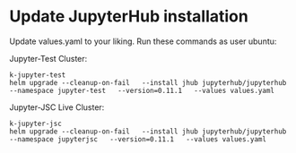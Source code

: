 # Update JupyterHub installation

Update values.yaml to your liking.
Run these commands as user ubuntu:

Jupyter-Test Cluster:
```
k-jupyter-test
helm upgrade --cleanup-on-fail   --install jhub jupyterhub/jupyterhub   --namespace jupyter-test   --version=0.11.1   --values values.yaml
```

Jupyter-JSC Live Cluster:
```
k-jupyter-jsc
helm upgrade --cleanup-on-fail   --install jhub jupyterhub/jupyterhub   --namespace jupyterjsc   --version=0.11.1   --values values.yaml
```
